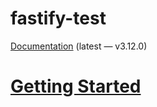 # fastify-test

[Documentation](https://www.fastify.io/docs/latest/TypeScript/) (latest — v3.12.0)

# [Getting Started](https://www.fastify.io/docs/latest/TypeScript/#getting-started)
